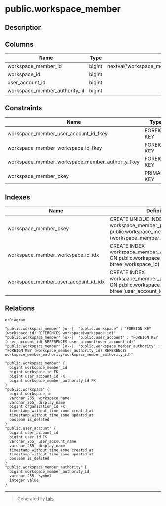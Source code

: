 # public.workspace_member

## Description

## Columns

| Name                          | Type   | Default                                                       | Nullable | Children | Parents                                                                   | Comment |
| ----------------------------- | ------ | ------------------------------------------------------------- | -------- | -------- | ------------------------------------------------------------------------- | ------- |
| workspace_member_id           | bigint | nextval('workspace_member_workspace_member_id_seq'::regclass) | false    |          |                                                                           |         |
| workspace_id                  | bigint |                                                               | false    |          | [public.workspace](public.workspace.md)                                   |         |
| user_account_id               | bigint |                                                               | false    |          | [public.user_account](public.user_account.md)                             |         |
| workspace_member_authority_id | bigint |                                                               | false    |          | [public.workspace_member_authority](public.workspace_member_authority.md) |         |

## Constraints

| Name                                             | Type        | Definition                                                                                                       |
| ------------------------------------------------ | ----------- | ---------------------------------------------------------------------------------------------------------------- |
| workspace_member_user_account_id_fkey            | FOREIGN KEY | FOREIGN KEY (user_account_id) REFERENCES user_account(user_account_id)                                           |
| workspace_member_workspace_id_fkey               | FOREIGN KEY | FOREIGN KEY (workspace_id) REFERENCES workspace(workspace_id)                                                    |
| workspace_member_workspace_member_authority_fkey | FOREIGN KEY | FOREIGN KEY (workspace_member_authority_id) REFERENCES workspace_member_authority(workspace_member_authority_id) |
| workspace_member_pkey                            | PRIMARY KEY | PRIMARY KEY (workspace_member_id)                                                                                |

## Indexes

| Name                                 | Definition                                                                                                 |
| ------------------------------------ | ---------------------------------------------------------------------------------------------------------- |
| workspace_member_pkey                | CREATE UNIQUE INDEX workspace_member_pkey ON public.workspace_member USING btree (workspace_member_id)     |
| workspace_member_workspace_id_idx    | CREATE INDEX workspace_member_workspace_id_idx ON public.workspace_member USING btree (workspace_id)       |
| workspace_member_user_account_id_idx | CREATE INDEX workspace_member_user_account_id_idx ON public.workspace_member USING btree (user_account_id) |

## Relations

```mermaid
erDiagram

"public.workspace_member" }o--|| "public.workspace" : "FOREIGN KEY (workspace_id) REFERENCES workspace(workspace_id)"
"public.workspace_member" }o--|| "public.user_account" : "FOREIGN KEY (user_account_id) REFERENCES user_account(user_account_id)"
"public.workspace_member" }o--|| "public.workspace_member_authority" : "FOREIGN KEY (workspace_member_authority_id) REFERENCES workspace_member_authority(workspace_member_authority_id)"

"public.workspace_member" {
  bigint workspace_member_id
  bigint workspace_id FK
  bigint user_account_id FK
  bigint workspace_member_authority_id FK
}
"public.workspace" {
  bigint workspace_id
  varchar_255_ workspace_name
  varchar_255_ display_name
  bigint organization_id FK
  timestamp_without_time_zone created_at
  timestamp_without_time_zone updated_at
  boolean is_deleted
}
"public.user_account" {
  bigint user_account_id
  bigint user_id FK
  varchar_255_ user_account_name
  varchar_255_ display_name
  timestamp_without_time_zone created_at
  timestamp_without_time_zone updated_at
  boolean is_deleted
}
"public.workspace_member_authority" {
  bigint workspace_member_authority_id
  varchar_255_ symbol
  integer value
}
```

---

> Generated by [tbls](https://github.com/k1LoW/tbls)
